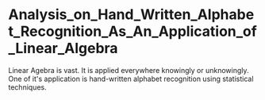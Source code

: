 # Analysis_on_Hand_Written_Alphabet_Recognition_As_An_Application_of_Linear_Algebra
Linear Agebra is vast. It is applied everywhere knowingly or unknowingly. One of it's application is hand-written alphabet recognition using statistical techniques.
